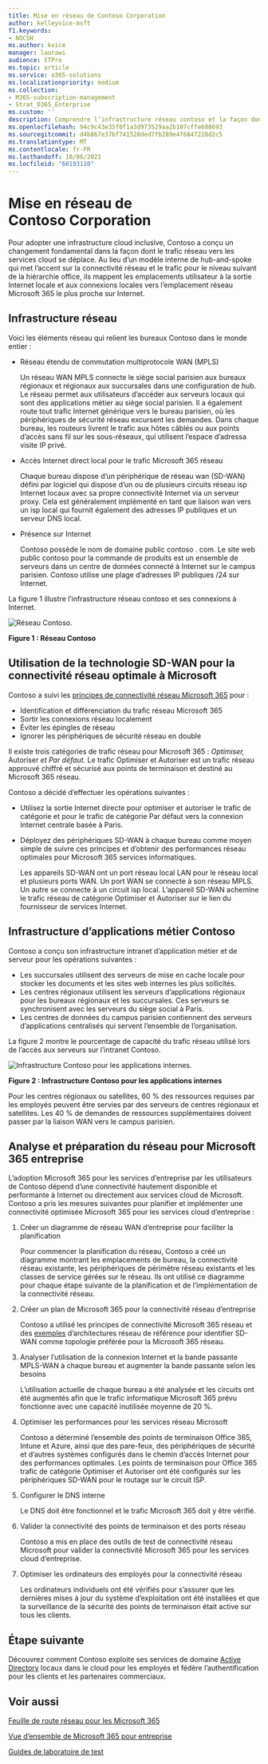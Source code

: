 ```yaml
---
title: Mise en réseau de Contoso Corporation
author: kelleyvice-msft
f1.keywords:
- NOCSH
ms.author: kvice
manager: laurawi
audience: ITPro
ms.topic: article
ms.service: o365-solutions
ms.localizationpriority: medium
ms.collection:
- M365-subscription-management
- Strat_O365_Enterprise
ms.custom: ''
description: Comprendre l’infrastructure réseau contoso et la façon dont l’entreprise utilise sa technologie SD-WAN pour optimiser les performances réseau pour Microsoft 365 services cloud d’entreprise.
ms.openlocfilehash: 94c9c43e35f0f1a3d973529aa2b107cffe608693
ms.sourcegitcommit: d4b867e37bf741528ded7fb289e4f6847228d2c5
ms.translationtype: MT
ms.contentlocale: fr-FR
ms.lasthandoff: 10/06/2021
ms.locfileid: "60193110"
---
```

# <a name="networking-for-the-contoso-corporation"></a>Mise en réseau de Contoso Corporation

Pour adopter une infrastructure cloud inclusive, Contoso a conçu un changement fondamental dans la façon dont le trafic réseau vers les services cloud se déplace. Au lieu d’un modèle interne de hub-and-spoke qui met l’accent sur la connectivité réseau et le trafic pour le niveau suivant de la hiérarchie office, ils mappent les emplacements utilisateur à la sortie Internet locale et aux connexions locales vers l’emplacement réseau Microsoft 365 le plus proche sur Internet.

## <a name="networking-infrastructure"></a>Infrastructure réseau

Voici les éléments réseau qui relient les bureaux Contoso dans le monde entier :

- Réseau étendu de commutation multiprotocole WAN (MPLS) 

  Un réseau WAN MPLS connecte le siège social parisien aux bureaux régionaux et régionaux aux succursales dans une configuration de hub. Le réseau permet aux utilisateurs d’accéder aux serveurs locaux qui sont des applications métier au siège social parisien. Il a également route tout trafic Internet générique vers le bureau parisien, où les périphériques de sécurité réseau excursent les demandes. Dans chaque bureau, les routeurs livrent le trafic aux hôtes câblés ou aux points d’accès sans fil sur les sous-réseaux, qui utilisent l’espace d’adressa visite IP privé.

- Accès Internet direct local pour le trafic Microsoft 365 réseau

  Chaque bureau dispose d’un périphérique de réseau wan (SD-WAN) défini par logiciel qui dispose d’un ou de plusieurs circuits réseau isp Internet locaux avec sa propre connectivité Internet via un serveur proxy. Cela est généralement implémenté en tant que liaison wan vers un isp local qui fournit également des adresses IP publiques et un serveur DNS local.

- Présence sur Internet

  Contoso possède le nom de domaine public contoso \. com. Le site web public contoso pour la commande de produits est un ensemble de serveurs dans un centre de données connecté à Internet sur le campus parisien. Contoso utilise une plage d’adresses IP publiques /24 sur Internet.

La figure 1 illustre l’infrastructure réseau contoso et ses connexions à Internet.

![Réseau Contoso.](../media/contoso-networking/contoso-networking-fig1.png)
 
**Figure 1 : Réseau Contoso**

## <a name="use-of-sd-wan-for-optimal-network-connectivity-to-microsoft"></a>Utilisation de la technologie SD-WAN pour la connectivité réseau optimale à Microsoft

Contoso a suivi les [principes de connectivité réseau Microsoft 365](microsoft-365-network-connectivity-principles.md) pour :

- Identification et différenciation du trafic réseau Microsoft 365
- Sortir les connexions réseau localement
- Éviter les épingles de réseau
- Ignorer les périphériques de sécurité réseau en double

Il existe trois catégories de trafic réseau pour Microsoft 365 : *Optimiser,* Autoriser *et* *Par défaut.* Le trafic Optimiser et Autoriser est un trafic réseau approuvé chiffré et sécurisé aux points de terminaison et destiné au Microsoft 365 réseau.

Contoso a décidé d’effectuer les opérations suivantes :

- Utilisez la sortie Internet directe pour optimiser et autoriser le trafic de catégorie et pour le trafic de catégorie Par défaut vers la connexion Internet centrale basée à Paris.

- Déployez des périphériques SD-WAN à chaque bureau comme moyen simple de suivre ces principes et d’obtenir des performances réseau optimales pour Microsoft 365 services informatiques.

  Les appareils SD-WAN ont un port réseau local LAN pour le réseau local et plusieurs ports WAN. Un port WAN se connecte à son réseau MPLS. Un autre se connecte à un circuit isp local. L’appareil SD-WAN achemine le trafic réseau de catégorie Optimiser et Autoriser sur le lien du fournisseur de services Internet.

## <a name="the-contoso-line-of-business-app-infrastructure"></a>Infrastructure d’applications métier Contoso

Contoso a conçu son infrastructure intranet d’application métier et de serveur pour les opérations suivantes :

- Les succursales utilisent des serveurs de mise en cache locale pour stocker les documents et les sites web internes les plus sollicités.
- Les centres régionaux utilisent les serveurs d’applications régionaux pour les bureaux régionaux et les succursales. Ces serveurs se synchronisent avec les serveurs du siège social à Paris.
- Les centres de données du campus parisien contiennent des serveurs d’applications centralisés qui servent l’ensemble de l’organisation.

La figure 2 montre le pourcentage de capacité du trafic réseau utilisé lors de l’accès aux serveurs sur l’intranet Contoso.

![Infrastructure Contoso pour les applications internes.](../media/contoso-networking/contoso-networking-fig2.png)
 
**Figure 2 : Infrastructure Contoso pour les applications internes**

Pour les centres régionaux ou satellites, 60 % des ressources requises par les employés peuvent être servies par des serveurs de centres régionaux et satellites. Les 40 % de demandes de ressources supplémentaires doivent passer par la liaison WAN vers le campus parisien.

## <a name="network-analysis-and-preparation-for-microsoft-365-for-enterprise"></a>Analyse et préparation du réseau pour Microsoft 365 entreprise

L’adoption Microsoft 365 pour les services d’entreprise par les utilisateurs de Contoso dépend d’une connectivité hautement disponible et performante à Internet ou directement aux services cloud de Microsoft. Contoso a pris les mesures suivantes pour planifier et implémenter une connectivité optimisée Microsoft 365 pour les services cloud d’entreprise :

1. Créer un diagramme de réseau WAN d’entreprise pour faciliter la planification

   Pour commencer la planification du réseau, Contoso a créé un diagramme montrant les emplacements de bureau, la connectivité réseau existante, les périphériques de périmètre réseau existants et les classes de service gérées sur le réseau. Ils ont utilisé ce diagramme pour chaque étape suivante de la planification et de l’implémentation de la connectivité réseau.

2. Créer un plan de Microsoft 365 pour la connectivité réseau d’entreprise

   Contoso a utilisé les principes de connectivité Microsoft 365 réseau et des [exemples](microsoft-365-network-connectivity-principles.md) d’architectures réseau de référence pour identifier SD-WAN comme topologie préférée pour la Microsoft 365 réseau.

3. Analyser l’utilisation de la connexion Internet et la bande passante MPLS-WAN à chaque bureau et augmenter la bande passante selon les besoins

   L’utilisation actuelle de chaque bureau a été analysée et les circuits ont été augmentés afin que le trafic informatique Microsoft 365 prévu fonctionne avec une capacité inutilisée moyenne de 20 %.

4. Optimiser les performances pour les services réseau Microsoft

   Contoso a déterminé l’ensemble des points de terminaison Office 365, Intune et Azure, ainsi que des pare-feux, des périphériques de sécurité et d’autres systèmes configurés dans le chemin d’accès Internet pour des performances optimales. Les points de terminaison pour Office 365 trafic de catégorie Optimiser et Autoriser ont été configurés sur les périphériques SD-WAN pour le routage sur le circuit ISP.

5. Configurer le DNS interne

   Le DNS doit être fonctionnel et le trafic Microsoft 365 doit y être vérifié.

6. Valider la connectivité des points de terminaison et des ports réseau

   Contoso a mis en place des outils de test de connectivité réseau Microsoft pour valider la connectivité Microsoft 365 pour les services cloud d’entreprise.

7. Optimiser les ordinateurs des employés pour la connectivité réseau

   Les ordinateurs individuels ont été vérifiés pour s’assurer que les dernières mises à jour du système d’exploitation ont été installées et que la surveillance de la sécurité des points de terminaison était active sur tous les clients.

## <a name="next-step"></a>Étape suivante

Découvrez comment Contoso exploite ses services de domaine [Active Directory](contoso-identity.md) locaux dans le cloud pour les employés et fédère l’authentification pour les clients et les partenaires commerciaux.

## <a name="see-also"></a>Voir aussi

[Feuille de route réseau pour les Microsoft 365](networking-roadmap-microsoft-365.md)

[Vue d’ensemble de Microsoft 365 pour entreprise](microsoft-365-overview.md)

[Guides de laboratoire de test](m365-enterprise-test-lab-guides.md)
